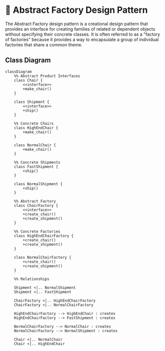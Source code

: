 # 🧬 Abstract Factory Design Pattern
The Abstract Factory design pattern is a creational design pattern that 
provides an interface for creating families of related or dependent objects
without specifying their concrete classes. It is often referred to as a 
"factory of factories" because it provides a way to encapsulate a group of 
individual factories that share a common theme.

##  Class Diagram

```mermaid
classDiagram
    %% Abstract Product Interfaces
    class Chair {
        <<interface>>
        +make_chair()
    }

    class Shipment {
        <<interface>>
        +ship()
    }

    %% Concrete Chairs
    class HighEndChair {
        +make_chair()
    }

    class NormalChair {
        +make_chair()
    }

    %% Concrete Shipments
    class FastShipment {
        +ship()
    }

    class NormalShipment {
        +ship()
    }

    %% Abstract Factory
    class ChairFactory {
        <<interface>>
        +create_chair()
        +create_shipment()
    }

    %% Concrete Factories
    class HighEndChairFactory {
        +create_chair()
        +create_shipment()
    }

    class NormalChairFactory {
        +create_chair()
        +create_shipment()
    }

    %% Relationships

    Shipment <|.. NormalShipment
    Shipment <|.. FastShipment
    
    ChairFactory <|.. HighEndChairFactory
    ChairFactory <|.. NormalChairFactory

    HighEndChairFactory --> HighEndChair : creates
    HighEndChairFactory --> FastShipment : creates

    NormalChairFactory --> NormalChair : creates
    NormalChairFactory --> NormalShipment : creates

    Chair <|.. NormalChair
    Chair <|.. HighEndChair



```